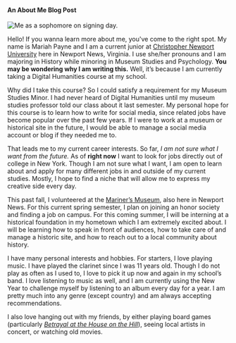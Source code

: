#### An About Me Blog Post
![Me as a sophomore on signing day.](https://mar-payne.github.io/mar-payne/image/girlshowingoffpin.jpeg)
 
Hello! If you wanna learn more about me, you've come to the right spot. My name is Mariah Payne and I am a current junior at [Christopher Newport University](https://cnu.edu/) here in Newport News, Virginia. I use she/her pronouns and I am majoring in History while minoring in Museum Studies and Psychology. **You may be wondering why I am writing this.** Well, it’s because I am currently taking a Digital Humanities course at my school. 

Why did I take this course? So I could satisfy a requirement for my Museum Studies Minor. I had never heard of Digital Humanities until my museum studies professor told our class about it last semester. My personal hope for this course is to learn how to write for social media, since related jobs have become popular over the past few years. If I were to work at a museum or historical site in the future, I would be able to manage a social media account or blog if they needed me to.

That leads me to my current career interests. So far, _I am not sure what I want from the future._ As of **right now** I want to look for jobs directly out of college in New York. Though I am not sure what I want, I am open to learn about and apply for many different jobs in and outside of my current studies. Mostly, I hope to find a niche that will allow me to express my creative side every day. 

This past fall, I volunteered at the [Mariner’s Museum](https://www.marinersmuseum.org/), also here in Newport News. For this current spring semester, I plan on joining an honor society and finding a job on campus. For this coming summer, I will be interning at a historical foundation in my hometown which I am extremely excited about. I will be learning how to speak in front of audiences, how to take care of and manage a historic site, and how to reach out to a local community about history.

I have many personal interests and hobbies. For starters, I love playing music. I have played the clarinet since I was 11 years old. Though I do not play as often as I used to, I love to pick it up now and again in my school’s band. I love listening to music as well, and I am currently using the New Year to challenge myself by listening to an album every day for a year. I am pretty much into any genre (except country) and am always accepting recommendations. 

I also love hanging out with my friends, by either playing board games (particularly [_Betrayal at the House on the Hill_](https://boardgamegeek.com/boardgame/10547/betrayal-house-hill)), seeing local artists in concert, or watching old movies. 

